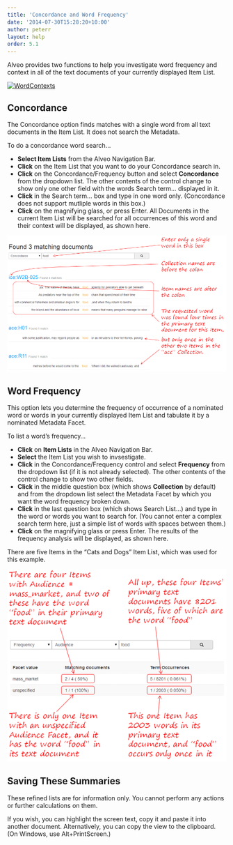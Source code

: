 ```yaml
---
title: 'Concordance and Word Frequency'
date: '2014-07-30T15:28:20+10:00'
author: peterr
layout: help
order: 5.1
---
```


Alveo provides two functions to help you investigate word frequency and context in all of the text documents of your currently displayed Item List.

[![WordContexts](http://bigasc.science.mq.edu.au/wp-content/uploads/2014/07/WordContexts.png)](/assets/files/2014/07/WordContexts.png)

## **Concordance**

The Concordance option finds matches with a single word from all text documents in the Item List. It does not search the Metadata.

To do a concordance word search…

- **Select Item Lists** from the Alveo Navigation Bar.
- **Click** on the Item List that you want to do your Concordance search in.
- **Click** on the Concordance/Frequency button and select **Concordance** from the dropdown list. The other contents of the control change to show only one other field with the words Search term… displayed in it.
- **Click** in the Search term… box and type in one word only. (Concordance does not support mutliple words in this box.)
- **Click** on the magnifying glass, or press Enter. All Documents in the current Item List will be searched for all occurrences of this word and their context will be displayed, as shown here.



![Concordance](/assets/files/2014/07/Concordance.png)

## **Word Frequency**

This option lets you determine the frequency of occurrence of a nominated word or words in your currently displayed Item List and tabulate it by a nominated Metadata Facet.

To list a word’s frequency…

- **Click** on **Item Lists** in the Alveo Navigation Bar.
- **Select** the Item List you wish to invsestigate.
- **Click** in the Concordance/Frequency control and select **Frequency** from the dropdown list (if it is not already selected). The other contents of the control change to show two other fields.
- **Click** in the middle question box (which shows **Collection** by default) and from the dropdown list select the Metadata Facet by which you want the word frequency broken down.
- **Click** in the last question box (which shows Search List…) and type in the word or words you want to search for. (You cannot enter a complex search term here, just a simple list of words with spaces between them.)
- **Click** on the magnifying glass or press Enter. The results of the frequency analysis will be displayed, as shown here.



There are five Items in the “Cats and Dogs” Item List, which was used for this example.

![Frequency](/assets/files/2014/07/Frequency.png)

## **Saving These Summaries**

These refined lists are for information only. You cannot perform any actions or further calculations on them.

If you wish, you can highlight the screen text, copy it and paste it into another document. Alternatively, you can copy the view to the clipboard. (On Windows, use Alt+PrintScreen.)